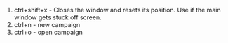 1. ctrl+shift+x - Closes the window and resets its position. Use if the main window gets stuck off screen.
2. ctrl+n - new campaign
3. ctrl+o - open campaign
